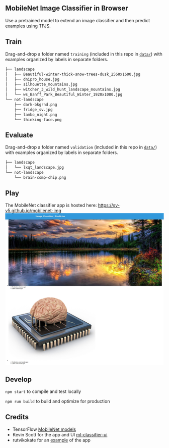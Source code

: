 ## MobileNet Image Classifier in Browser
Use a pretrained model to extend an image classifier and then predict examples using TFJS.


## Train
Drag-and-drop a folder named `training` (included in this repo in [`data/`](./data)) with examples organized by labels in separate folders.
```shell
├── landscape
│   ├── Beautiful-winter-thick-snow-trees-dusk_2560x1600.jpg
│   ├── dnipro_house.jpg
│   ├── silhouette_mountains.jpg
│   ├── witcher_3_wild_hunt_landscape_mountains.jpg
│   └── ws_Banff_Park_Beautiful_Winter_1920x1080.jpg
└── not-landscape
    ├── dark-bkgrnd.png
    ├── fridge_sv.jpg
    ├── lambo_night.png
    └── thinking-face.png
```


## Evaluate
Drag-and-drop a folder named `validation` (included in this repo in [`data/`](./data)) with examples organized by labels in separate folders.
```shell
├── landscape
│   └── lxqt_landscape.jpg
└── not-landscape
    └── brain-comp-chip.png
```


## Play
The MobileNet classifier app is hosted here: https://sv-v5.github.io/mobilenet-img
![screenshot](./img/predictions.jpg)


## Develop
`npm start` to compile and test locally

`npm run build` to build and optimize for production


## Credits
- TensorFlow [MobileNet models](https://github.com/tensorflow/models/blob/master/research/slim/nets/mobilenet_v1.md)
- Kevin Scott for the app and UI [ml-classifier-ui](https://github.com/thekevinscott/ml-classifier-ui)
- rutvikokate for an [example](https://github.com/rutvikokate/image-classify) of the app 

